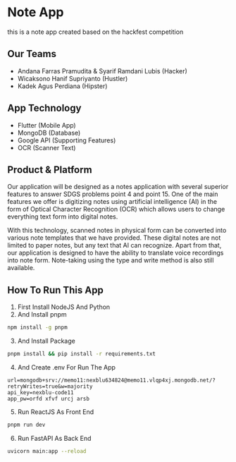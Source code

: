 # Note App
this is a note app created based on the hackfest competition

## Our Teams
- Andana Farras Pramudita & Syarif Ramdani Lubis (Hacker)
- Wicaksono Hanif Supriyanto (Hustler)
- Kadek Agus Perdiana (Hipster)

## App Technology
- Flutter (Mobile App)
- MongoDB (Database)
- Google API (Supporting Features)
- OCR (Scanner Text)

## Product & Platform
Our application will be designed as a notes application with
several superior features to answer SDGS problems point 4
and point 15. One of the main features we offer is digitizing
notes using artificial intelligence (AI) in the form of Optical
Character Recognition (OCR) which allows users to change
everything text form into digital notes.

With this technology, scanned notes in physical form can be
converted into various note templates that we have provided.
These digital notes are not limited to paper notes, but any text
that AI can recognize. Apart from that, our application is
designed to have the ability to translate voice recordings into
note form. Note-taking using the type and write method is
also still available.

## How To Run This App
1. First Install NodeJS And Python
2. And Install pnpm
```bash
npm install -g pnpm
```
3. And Install Package
```bash
pnpm install && pip install -r requirements.txt
```
4. And Create .env For Run The App
```env
url=mongodb+srv://memo11:nexblu634824@memo11.vlqp4xj.mongodb.net/?retryWrites=true&w=majority
api_key=nexblu-code11
app_pw=orfd xfvf urcj arsb
```
5. Run ReactJS As Front End
```bash
pnpm run dev
```
6. Run FastAPI As Back End
```bash
uvicorn main:app --reload
```

